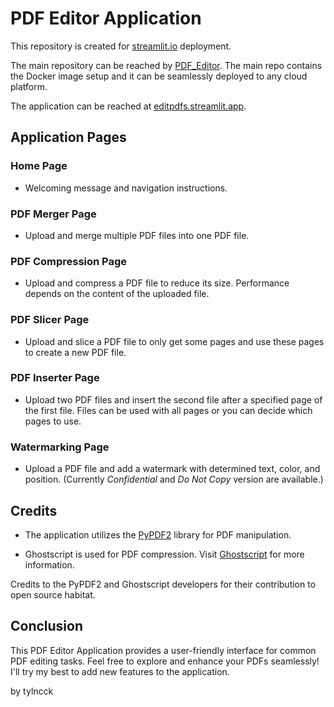 # PDF Editor Application

This repository is created for [streamlit.io](https://streamlit.io/) deployment. 

The main repository can be reached by [PDF_Editor](https://github.com/tylncck/PDF_Editor). The main repo contains the Docker image setup and it can be seamlessly deployed to any cloud platform. 

The application can be reached at [editpdfs.streamlit.app](https://editpdfs.streamlit.app/). 

## Application Pages

### Home Page
- Welcoming message and navigation instructions.

### PDF Merger Page
- Upload and merge multiple PDF files into one PDF file.

### PDF Compression Page
- Upload and compress a PDF file to reduce its size. Performance depends on the content of the uploaded file. 

### PDF Slicer Page
- Upload and slice a PDF file to only get some pages and use these pages to create a new PDF file.

### PDF Inserter Page
- Upload two PDF files and insert the second file after a specified page of the first file. Files can be used with all pages or you can decide which pages to use. 

### Watermarking Page
- Upload a PDF file and add a watermark with determined text, color, and position. (Currently *Confidential* and *Do Not Copy* version are available.)

## Credits
- The application utilizes the [PyPDF2](https://pypdf2.readthedocs.io/en/3.0.0/) library for PDF manipulation. 

- Ghostscript is used for PDF compression. Visit [Ghostscript](https://www.ghostscript.com/) for more information.

Credits to the PyPDF2 and Ghostscript developers for their contribution to open source habitat. 

## Conclusion
This PDF Editor Application provides a user-friendly interface for common PDF editing tasks. Feel free to explore and enhance your PDFs seamlessly!
I'll try my best to add new features to the application. 

by tylncck
